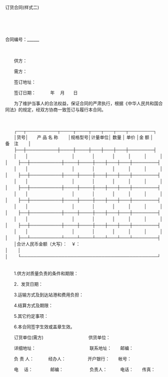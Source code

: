 



订货合同(样式二)



 

　　

　　


 合同编号：______
 
　　



　　供方：

　　需方：

　　签订地址：

　　签订日期：　　　 年　 月　　日　　

　　为了维护当事人的合法权益，保证合同的严肃执行，根据《中华人民共和国合同法》的规定，经双方协商一致签订与履行本合同。

　　


　　┌──┬──────────┬────┬────┬───┬───┬───┬────────┐
　　│货号│　　产 品 名 称　　 │规格型号│计量单位│ 数量 │ 单价 │金 额 │　　 备　注　　 │
　　├──┼──────────┼────┼────┼───┼───┼───┼────────┤
　　│　　│　　　　　　　　　　│　　　　│　　　　│　　　│　　　│　　　│　　　　　　　　│
　　├──┼──────────┼────┼────┼───┼───┼───┼────────┤
　　│　　│　　　　　　　　　　│　　　　│　　　　│　　　│　　　│　　　│　　　　　　　　│
　　├──┼──────────┼────┼────┼───┼───┼───┼────────┤
　　│　　│　　　　　　　　　　│　　　　│　　　　│　　　│　　　│　　　│　　　　　　　　│
　　├──┼──────────┼────┼────┼───┼───┼───┼────────┤
　　│　　│　　　　　　　　　　│　　　　│　　　　│　　　│　　　│　　　│　　　　　　　　│
　　├──┼──────────┼────┼────┼───┼───┼───┼────────┤
　　│　　│　　　　　　　　　　│　　　　│　　　　│　　　│　　　│　　　│　　　　　　　　│
　　├──┼──────────┼────┼────┼───┼───┼───┼────────┤
　　│　　│　　　　　　　　　　│　　　　│　　　　│　　　│　　　│　　　│　　　　　　　　│
　　├──┼──────────┼────┼────┼───┼───┼───┼────────┤
　　│　　│　　　　　　　　　　│　　　　│　　　　│　　　│　　　│　　　│　　　　　　　　│
　　├──┴──────────┴────┴────┴───┴───┴───┴────────┤
　　│合计人民币金额（大写）：　￥：　　　　　　　　　　　　　　　　　　　　　　　　　　　　　│
　　│　　　　　　　　　　　　　　　　　　　　　　　　　　　　　　　　　　　　　　　　　　　　│
　　└────────────────────────────────────────────┘
　　


　　1.供方对质量负责的条件和期限： 

　　2．发货日期：

　　3.运输方式及到达站港和费用负担： 

　　4.结算方式及期限：

　　5.其它约定事项：

　　6.本合同签字生效或盖章生效。　　

　　订货单位(需方)　　　　　　　　　　 供货单位：　　　　 

　　详细地址：　　　　　　　　　　　　 联系地址：　　邮编：　　　　

　　负 责 人：　　　 经办人：　　　　　开户银行：　　帐号：

　　电　 话：　　　　邮编：　　　　　　负责人：　　　电话：　　传真：